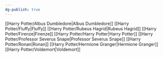 ```yaml
---
dg-publish: true
---
```

[[Harry Potter/Albus Dumbledore\|Albus Dumbledore]]
[[Harry Potter/Fluffy\|Fluffy]]
[[Harry Potter/Rubeus Hagrid\|Rubeus Hagrid]]
[[Harry Potter/Firenze\|Firenze]]
[[Harry Potter/Harry Potter\|Harry Potter]]
[[Harry Potter/Professor Severus Snape\|Professor Severus Snape]]
[[Harry Potter/Ronan\|Ronan]]
[[Harry Potter/Hermione Granger\|Hermione Granger]]
[[Harry Potter/Voldemort\|Voldemort]]
